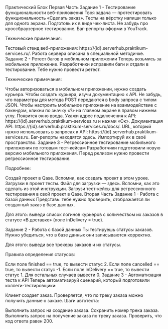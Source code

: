 Практический Блок
Первая Часть
Задание 1 - Тестирование функциональности веб-приложения
Твоя задача — протестировать функциональность «Сделать заказ». Тесты на вёрстку напиши только для одного экрана. Подготовь их в виде чек-листа. Не забудь про кроссбраузерное тестирование. Баг-репорты оформи в YouTrack.

Технические примечания:

Тестовый стенд веб-приложения: https://{id}.serverhub.praktikum-services.ru/.
Работа сервера описана в специальной методичке.
Задание 2 - Ретест багов в мобильном приложении
Теперь возьмись за мобильное приложение. Разработчики исправили баги и отдали в тестирование. Тебе нужно провести ретест.

Технические примечания:

Чтобы авторизоваться в мобильном приложении, нужно создать курьера. Чтобы создать курьера, изучи документацию к API. Не забудь, что параметры для метода POST передаются в body запроса с типом JSON.
Чтобы настроить мобильное приложение на взаимодействие с бэкендом, кликни по значку «?» на главном экране в правом нижнем углу. Появится окно ввода. Укажи адрес подключения к API: https://{id}.serverhub.praktikum-services.ru и нажми «Ок».
Документация API: https://{id}.serverhub.praktikum-services.ru/docs/.
URL, который нужно использовать в запросах к API: https://{id}.serverhub.praktikum-services.ru.
Баг-репорты находятся здесь. Импортируй их в своё пространство.
Задание 3 - Регрессионное тестирование мобильного приложения по готовым тест-кейсам
Разработчики подготовили новую версию мобильного приложения. Перед релизом нужно провести регрессионное тестирование.

Подробнее:

Создай проект в Qase. Вспомни, как создать проект в этом уроке.
Загрузки в проект тесты. Файл для загрузки — здесь. Вспомни, как это сделать из этой инструкции.
Загрузи тест-кейсы для регрессионного тестирования в свой проект в Qase.
Вторая Часть
Задание 1 - Работа с базой данных
Представь: тебе нужно проверить, отображается ли созданный заказ в базе данных.

Для этого: выведи список логинов курьеров с количеством их заказов в статусе «В доставке» (поле inDelivery = true).

Задание 2 - Работа с базой данных
Ты тестируешь статусы заказов. Нужно убедиться, что в базе данных они записываются корректно.

Для этого: выведи все трекеры заказов и их статусы.

Правила определения статусов:

Если поле finished == true, то вывести статус 2.
Если поле cancelled == true, то вывести статус -1.
Если поле inDelivery == true, то вывести статус 1.
Для остальных случаев вывести 0.
Задание 3 - Автоматизация теста к API
Теперь автоматизируй сценарий, который подготовили коллеги-тестировщики:

Клиент создает заказ.
Проверяется, что по треку заказа можно получить данные о заказе.
Шаги автотеста:

Выполнить запрос на создание заказа.
Сохранить номер трека заказа.
Выполнить запрос на получение заказа по треку заказа.
Проверить, что код ответа равен 200.
